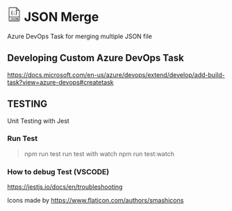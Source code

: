 
# ![alt text](./icon.png "JSON Merge") JSON Merge
Azure DevOps Task for merging multiple JSON file

## Developing Custom Azure DevOps Task 
https://docs.microsoft.com/en-us/azure/devops/extend/develop/add-build-task?view=azure-devops#createtask

## TESTING
Unit Testing with Jest

### Run Test
> npm run test
run test with watch
> npm run test:watch

### How to debug Test (VSCODE)
https://jestjs.io/docs/en/troubleshooting




Icons made by https://www.flaticon.com/authors/smashicons
